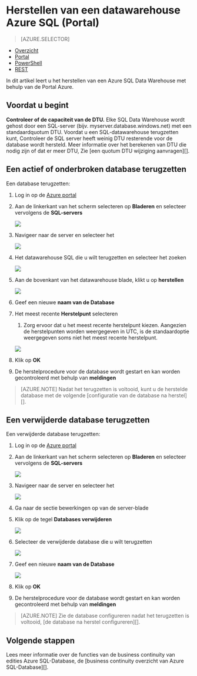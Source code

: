 <properties
   pageTitle="Herstellen van een datawarehouse Azure SQL (Portal) | Microsoft Azure"
   description="Portal taken voor het terugzetten van een datawarehouse Azure SQL Azure."
   services="sql-data-warehouse"
   documentationCenter="NA"
   authors="Lakshmi1812"
   manager="barbkess"
   editor=""/>

<tags
   ms.service="sql-data-warehouse"
   ms.devlang="NA"
   ms.topic="article"
   ms.tgt_pltfrm="NA"
   ms.workload="data-services"
   ms.date="09/21/2016"
   ms.author="lakshmir;barbkess;sonyama"/>

# <a name="restore-an-azure-sql-data-warehouse-portal"></a>Herstellen van een datawarehouse Azure SQL (Portal)

> [AZURE.SELECTOR]
- [Overzicht][]
- [Portal][]
- [PowerShell][]
- [REST][]

In dit artikel leert u het herstellen van een Azure SQL Data Warehouse met behulp van de Portal Azure.

## <a name="before-you-begin"></a>Voordat u begint

**Controleer of de capaciteit van de DTU.** Elke SQL Data Warehouse wordt gehost door een SQL-server (bijv. myserver.database.windows.net) met een standaardquotum DTU.  Voordat u een SQL-datawarehouse terugzetten kunt, Controleer de SQL server heeft weinig DTU resterende voor de database wordt hersteld. Meer informatie over het berekenen van DTU die nodig zijn of dat er meer DTU, Zie [een quotum DTU wijziging aanvragen][].


## <a name="restore-an-active-or-paused-database"></a>Een actief of onderbroken database terugzetten

Een database terugzetten:

1. Log in op de [Azure portal][]
2. Aan de linkerkant van het scherm selecteren op **Bladeren** en selecteer vervolgens de **SQL-servers**
    
    ![](./media/sql-data-warehouse-restore-database-portal/01-browse-for-sql-server.png)
    
3. Navigeer naar de server en selecteer het
    
    ![](./media/sql-data-warehouse-restore-database-portal/01-select-server.png)

4. Het datawarehouse SQL die u wilt terugzetten en selecteer het zoeken
    
    ![](./media/sql-data-warehouse-restore-database-portal/01-select-active-dw.png)
5. Aan de bovenkant van het datawarehouse blade, klikt u op **herstellen**
    
    ![](./media/sql-data-warehouse-restore-database-portal/01-select-restore-from-active.png)

6. Geef een nieuwe **naam van de Database**
7. Het meest recente **Herstelpunt** selecteren
    1. Zorg ervoor dat u het meest recente herstelpunt kiezen.  Aangezien de herstelpunten worden weergegeven in UTC, is de standaardoptie weergegeven soms niet het meest recente herstelpunt.
    
    ![](./media/sql-data-warehouse-restore-database-portal/01-restore-blade-from-active.png)

8. Klik op **OK**
9. De herstelprocedure voor de database wordt gestart en kan worden gecontroleerd met behulp van **meldingen**

>[AZURE.NOTE] Nadat het terugzetten is voltooid, kunt u de herstelde database met de volgende [configuratie van de database na herstel][].


## <a name="restore-a-deleted-database"></a>Een verwijderde database terugzetten

Een verwijderde database terugzetten:

1. Log in op de [Azure portal][]
2. Aan de linkerkant van het scherm selecteren op **Bladeren** en selecteer vervolgens de **SQL-servers**
    
    ![](./media/sql-data-warehouse-restore-database-portal/01-browse-for-sql-server.png)

3. Navigeer naar de server en selecteer het
    
    ![](./media/sql-data-warehouse-restore-database-portal/02-select-server.png)

4. Ga naar de sectie bewerkingen op van de server-blade
5. Klik op de tegel **Databases verwijderen**
    
    ![](./media/sql-data-warehouse-restore-database-portal/02-select-deleted-dws.png)

6. Selecteer de verwijderde database die u wilt terugzetten
    
    ![](./media/sql-data-warehouse-restore-database-portal/02-select-deleted-dw.png)

7. Geef een nieuwe **naam van de Database**
    
    ![](./media/sql-data-warehouse-restore-database-portal/02-restore-blade-from-deleted.png)
    
8. Klik op **OK**
9. De herstelprocedure voor de database wordt gestart en kan worden gecontroleerd met behulp van **meldingen**

>[AZURE.NOTE] Zie de database configureren nadat het terugzetten is voltooid, [de database na herstel configureren][]. 

## <a name="next-steps"></a>Volgende stappen
Lees meer informatie over de functies van de business continuity van edities Azure SQL-Database, de [business continuity overzicht van Azure SQL-Database][].

<!--Image references-->

<!--Article references-->
[Azure SQL-Database business continuity-overzicht]: ./sql-database-business-continuity.md
[Overzicht]: ./sql-data-warehouse-restore-database-overview.md
[Portal]: ./sql-data-warehouse-restore-database-portal.md
[PowerShell]: ./sql-data-warehouse-restore-database-powershell.md
[REST]: ./sql-data-warehouse-restore-database-rest-api.md
[De database configureren na herstel]: ./sql-database-disaster-recovery.md#configure-your-database-after-recovery
[Een wijziging van de quota DTU aanvragen]: ./sql-data-warehouse-get-started-create-support-ticket.md#request-quota-change

<!--MSDN references-->

<!--Blog references-->

<!--Other Web references-->
[Azure portal]: https://portal.azure.com/
